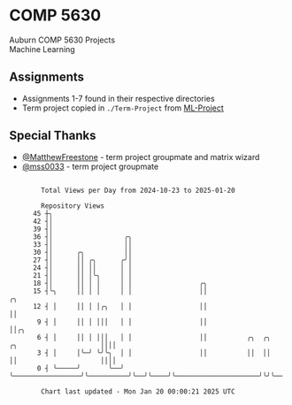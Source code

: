 # COMP 5630
Auburn COMP 5630 Projects  
Machine Learning

## Assignments
- Assignments 1-7 found in their respective directories
- Term project copied in `./Term-Project` from [ML-Project](https://github.com/wumphlett/ML-Project)

## Special Thanks
- [@MatthewFreestone](https://github.com/MatthewFreestone) - term project groupmate and matrix wizard
- [@mss0033](https://github.com/mss0033) - term project groupmate

```

        Total Views per Day from 2024-10-23 to 2025-01-20

        Repository Views
      45 ┼╮
      42 ┤│
      39 ┤│
      36 ┤│                  ╭╮
      33 ┤│                  ││
      30 ┤│      ╭╮          ││
      27 ┤│      ││ ╭╮      ╭╯│
      24 ┤│      ││ ││      │ │
      21 ┤│      ││ │╰╮     │ │
      18 ┤│      ││ │ │     │ │                 ╭╮
      15 ┤╰╮     ││ │ │     │ │                 ││                                           ╭╮
      12 ┤ │     ││ │ │╭╮   │ │                 ││                                           ││
       9 ┤ │     ││ │ │││   │ │                 ││                                           ││╭╮
       6 ┤ │     ││ │ │││   │ │                 ││          ╭╮  ╭╮    ╭╮                     ││││
       3 ┤ │     │╰─╯ ╰╯╰╮  │ │                 ││          ││  ││    ││                     ││││
       0 ┤ ╰─────╯       ╰──╯ ╰─────────────────╯╰──────────╯╰──╯╰────╯╰─────────────────────╯╰╯╰──

        Chart last updated - Mon Jan 20 00:00:21 2025 UTC
        
```
